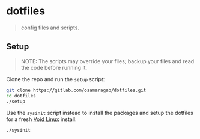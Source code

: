 # dotfiles

> config files and scripts.

## Setup

> NOTE: The scripts may override your files; backup your files and read the
code before running it.

Clone the repo and run the `setup` script:
```sh
git clone https://gitlab.com/osamaragab/dotfiles.git
cd dotfiles
./setup
```

Use the `sysinit` script instead to install the packages and setup the dotfiles
for a fresh [Void Linux](https://voidlinux.org/) install:
```sh
./sysinit
```
